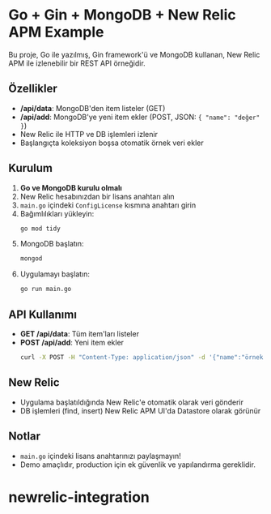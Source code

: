 
# Go + Gin + MongoDB + New Relic APM Example

Bu proje, Go ile yazılmış, Gin framework'ü ve MongoDB kullanan, New Relic APM ile izlenebilir bir REST API örneğidir.

## Özellikler
- **/api/data**: MongoDB'den item listeler (GET)
- **/api/add**: MongoDB'ye yeni item ekler (POST, JSON: `{ "name": "değer" }`)
- New Relic ile HTTP ve DB işlemleri izlenir
- Başlangıçta koleksiyon boşsa otomatik örnek veri ekler

## Kurulum
1. **Go ve MongoDB kurulu olmalı**
2. New Relic hesabınızdan bir lisans anahtarı alın
3. `main.go` içindeki `ConfigLicense` kısmına anahtarı girin
4. Bağımlılıkları yükleyin:
   ```sh
   go mod tidy
   ```
5. MongoDB başlatın:
   ```sh
   mongod
   ```
6. Uygulamayı başlatın:
   ```sh
   go run main.go
   ```

## API Kullanımı
- **GET /api/data**: Tüm item'ları listeler
- **POST /api/add**: Yeni item ekler
  ```sh
  curl -X POST -H "Content-Type: application/json" -d '{"name":"örnek"}' http://localhost:8080/api/add
  ```

## New Relic
- Uygulama başlatıldığında New Relic'e otomatik olarak veri gönderir
- DB işlemleri (find, insert) New Relic APM UI'da Datastore olarak görünür

## Notlar
- `main.go` içindeki lisans anahtarınızı paylaşmayın!
- Demo amaçlıdır, production için ek güvenlik ve yapılandırma gereklidir.
# newrelic-integration
